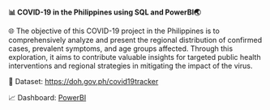 **📊 COVID-19 in the Philippines using SQL and PowerBI🌏**

🌐 The objective of this COVID-19 project in the Philippines is to comprehensively analyze and present the regional distribution of confirmed cases, prevalent symptoms, and age groups affected. Through this exploration, it aims to contribute valuable insights for targeted public health interventions and regional strategies in mitigating the impact of the virus.

📖 Dataset: 
https://doh.gov.ph/covid19tracker

📈 Dashboard: [PowerBI](https://github.com/Aldosee/Data-Analyst-Portfolio/blob/main/Covid_19_Philippines/PhCovid(Dashboard_PowerBI).pdf)
